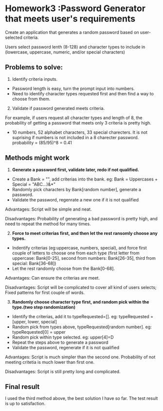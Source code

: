 # Homework3 :Password Generator that meets user's requirements 
Create an application that generates a random password based on user-selected criteria. 

Users select password lenth (8-128) and character types to include in (lowercase, uppercase, numeric, and/or special characters)

## Problems to solve:
1. Identify criteria inputs. 
*  Password length is easy, turn the prompt input into numbers. 
*  Need to identify character types requested first and then find a way to choose from them.

2. Validate if password generated meets criteria. 

For example, if users request all character types and length of 8, the probability of getting a password that meets only 3 criteria is pretty high. 
* 10 numbers, 52 alphabet characters, 33 special charecters. It is not suprising if numbers is not included in a 8 charecter password. probability = (85/95)^8 = 0.41


## Methods might work
1. **Generate a password first, validate later, redo if not qualified.**
* Create a Bank = "", add criterias into the bank. eg: Bank = Uppercases + Special = "ABC...)&*"
* Randomly pick characters by Bank[random number], generate a password.
* Validate the password, regenrate a new one if it is not qualified 

Advantages: Script will be simple and neat.

Disadvantages: Probability of generating a bad password is pretty high, and need to repeat the method for many times.


2.  **Force to meet criterias first, and then let the rest ransomly choose any types.**
* Indentify criterias (eg:uppercase, numbers, special), and force first couple of letters to choose one from each type (first letter from uppercase: Bank[0-25], second from numbers: Bank[26-35], third from special: Bank[36-68])
* Let the rest randomly choose from the Bank[0-68].

Advantages: Can ensure the criterias are meet.

Disadvantages: Script will be complicated to cover all kind of users selects; Fixed patterns for first couple of words.  


3. **Randomly choose character type first, and random pick within the type.(two step randomization)**
* Identify the criterias, add it to typeRequested=[]. eg: typeRequested = [upper, lower, special]
* Random pick from types above, typeRequested[random number]. eg: typeRequested[0] = upper
* Random pick within type selected. eg: upper[4]=D
* Repeat the steps above to generate a password
* Validate the password, regenerate if it is not qualified

Advantages: Script is much simpler than the second one. Probability of not meeting critetia is much lower than first one. 

Disadvantages: Script is still pretty long and complicated. 


## Final result
I used the third method above, the best solution I have so far. The test result is up to satisfaction. 




